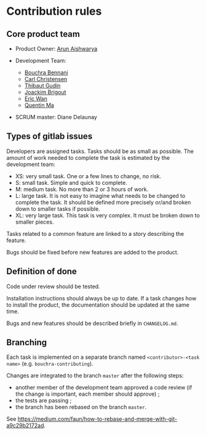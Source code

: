 # Contribution rules


## Core product team

* Product Owner: [Arun Aishwarya](https://gaufre.informatique.univ-paris-diderot.fr/poca-a)
* Development Team:
  * [Bouchra Bennani](https://gaufre.informatique.univ-paris-diderot.fr/poca-b)
  * [Carl Christensen](https://gaufre.informatique.univ-paris-diderot.fr/poca-c)
  * [Thibaut Gudin](https://gaufre.informatique.univ-paris-diderot.fr/gudin)
  * [Joackim Brigout](https://gaufre.informatique.univ-paris-diderot.fr/brigout)
  * [Eric Wan](https://gaufre.informatique.univ-paris-diderot.fr/wan)
  * [Quentin Ma](https://gaufre.informatique.univ-paris-diderot.fr/ma)

* SCRUM master: Diane Delaunay

## Types of gitlab issues

Developers are assigned tasks. Tasks should be as small as possible. The amount of work needed to complete the task is estimated by the development team:

* XS: very small task. One or a few lines to change, no risk.
* S: small task. Simple and quick to complete.
* M: medium task. No more than 2 or 3 hours of work.
* L: large task. It is not easy to imagine what needs to be changed to complete the task. It should be defined more precisely or/and broken down to smaller tasks if possible.
* XL: very large task. This task is very complex. It must be broken down to smaller pieces.

Tasks related to a common feature are linked to a story describing the feature.

Bugs should be fixed before new features are added to the product.

## Definition of done

Code under review should be tested.

Installation instructions should always be up to date. If a task changes how to install the product, the documentation should be updated at the same time.

Bugs and new features should be described briefly in `CHANGELOG.md`.

## Branching

Each task is implemented on a separate branch named `<contributor>-<task name>` (e.g. `bouchra-contributing`).

Changes are integrated to the branch `master` after the following steps:

* another member of the development team approved a code review (if the change is important, each member should approve) ;
* the tests are passing ;
* the branch has been rebased on the branch `master`.

See https://medium.com/faun/how-to-rebase-and-merge-with-git-a9c29b2172ad.
